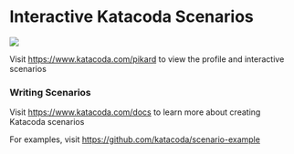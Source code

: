 # Interactive Katacoda Scenarios

[![](http://shields.katacoda.com/katacoda/pikard/count.svg)](https://www.katacoda.com/pikard "Get your profile on Katacoda.com")

Visit https://www.katacoda.com/pikard to view the profile and interactive scenarios

### Writing Scenarios
Visit https://www.katacoda.com/docs to learn more about creating Katacoda scenarios

For examples, visit https://github.com/katacoda/scenario-example
